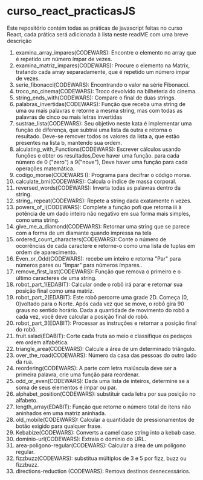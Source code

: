 # curso_react_practicasJS
Este repositório contém todas as práticas de javascript feitas no curso React,
cada prática será adicionada à lista neste readME com uma breve descrição

1.  examina_array_impares(CODEWARS): Encontre o elemento no array que é repetido um número ímpar de vezes.  
2.  examina_matriz_impares(CODEWARS): Procure o elemento na Matrix, tratando cada array separadamente, que é repetido um número ímpar de vezes.
3.  serie_fibonacci(CODEWARS): Encontrando o valor na série Fibonacci.
4.  troco_no_cinema(CODEWARS): Troco devolvido na bilheteria do cinema.                                   
5.  string_ends_with(CODEWARS): Compare o final de duas strings.
6.  palabras_invertidas(CODEWARS): Função que receba uma string de uma ou mais palavras e retorne a mesma string, mas com todas as palavras de   cinco ou mais letras invertidas
7.  sustrae_lista(CODEWARS): Seu objetivo neste kata é implementar uma função de diferença, que subtrai uma lista da outra e retorna o resultado.
    Deve-se remover todos os valores da lista a, que estão presentes na lista b, mantendo sua ordem.
8.  alculating_with_Functions(CODEWARS): Escrever cálculos usando funções e obter os resultados,Deve haver uma função. para cada número de 0 ("zero") a 9("nove"), Deve haver uma função para cada operações matemática.
9.  codigo_morse(CODEWARS I): Programa para decifrar o código morse.
10. calculate_bmi(CODEWARS): Calcula o índice de massa corporal.              
11. reversed_words(CODEWARS): Inverta todas as palavras dentro da string.
12. string_ repeat(CODEWARS): Repete a string dada exatamente n vezes.
13. powers_of_i(CODEWARS): Complete a função pofi que retorna iii à potência de um dado inteiro não negativo em sua forma mais simples, como uma string.
14. give_me_a_diamond(CODEWARS): Retornar uma string que se parece com a forma de um diamante quando impressa na tela
15. ordered_count_characters(CODEWARS): Conte o número de ocorrências de cada caractere e retorne-o como uma lista de tuplas em ordem de aparecimento.
16. Even_or_Odd(CODEWARS): recebe um inteiro e retorna "Par" para números pares ou "Ímpar" para números ímpares..
17. remove_first_last(CODEWARS): Função que remova o primeiro e o último caracteres de uma string.
18. robot_part_1(EDABIT): Calcular onde o robô irá parar e retornar sua posição final como uma matriz.
19. robot_part_2(EDABIT): Este robô percorre uma grade 2D. Começa (0, 0)voltado para o Norte. Após cada vez 
           que se move, o robô gira 90 graus no sentido horário. Dada a quantidade de movimento do robô a cada vez, você deve calcular a posição final do robô.
20. robot_part_3(EDABIT): Processar as instruções e retornar a posição final do robô.
21. fruit.salad(EDABIT): Corte cada fruta ao meio e classifique os pedaços em ordem alfabética.
22. triangle_area(CODEWARS): Calcule a área de um determinado triângulo.
23. over_the_road(CODEWARS): Número da casa das pessoas do outro lado da rua.        
24. reordering(CODEWARS): A parte com letra maiúscula deve ser a primeira palavra, crie uma função para reordenar.
25. odd_or_even(CODEWARS): Dada uma lista de inteiros, determine se a soma de seus elementos é ímpar ou par.
26. alphabet_position(CODEWARS): substituir cada letra por sua posição no alfabeto.
27. length_array(EDABIT): Função que retorne o número total de itens não aninhados em uma matriz aninhada.
28. old_mobile(CODEWARS): Calcular a quantidade de pressionamentos de botão exigido para qualquer frase.
29. Kebabize(CODEWARS): Converts a camel case string into a kebab case.
30. dominio-url(CODEWARS): Extraia o domínio do URL.   
31. area-poligono-regular(CODEWARS): Calcular a área de um polígono regular.
32. fizzbuzz(CODEWARS): substitua múltiplos de 3 e 5 por fizz, buzz ou fizzbuzz.
33. directions-reduction (CODEWARS): Remova destinos desnecessários. 